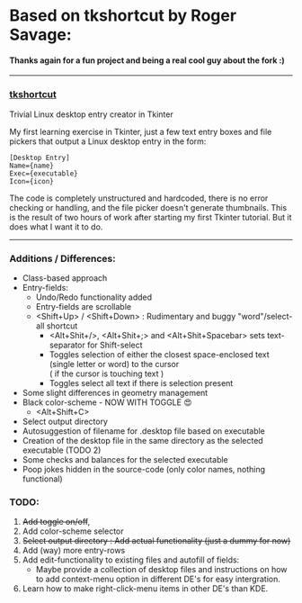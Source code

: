 # Based on tkshortcut by Roger Savage:
#### Thanks again for a fun project and being a real cool guy about the fork :)
---

### [tkshortcut](https://github.com/rogersavage/tkshortcut)
Trivial Linux desktop entry creator in Tkinter

My first learning exercise in Tkinter, just a few text entry boxes and file pickers that output a Linux desktop entry in the form:

```
[Desktop Entry]
Name={name}
Exec={executable}
Icon={icon}
```

The code is completely unstructured and hardcoded, there is no error checking or handling, and the file picker doesn't generate thumbnails. 
This is the result of two hours of work after starting my first Tkinter tutorial. But it does what I want it to do.

---

### Additions / Differences:
- Class-based approach
- Entry-fields:
  - Undo/Redo functionality added
  - Entry-fields are scrollable
  - <Shift+Up> / <Shift+Down> : Rudimentary and buggy "word"/select-all shortcut
    - <Alt+Shit+/>, <Alt+Shit+;> and <Alt+Shit+Spacebar> sets text-separator for Shift-select 
    - Toggles selection of either the closest space-enclosed text (single letter or word) to the cursor<br>( if the cursor is touching text )
    - Toggles select all text if there is selection present
- Some slight differences in geometry management
- Black color-scheme - NOW WITH TOGGLE :heart_eyes:
  - <Alt+Shift+C>
- Select output directory
- Autosuggestion of filename for .desktop file based on executable
- Creation of the desktop file in the same directory as the selected executable (TODO 2)
- Some checks and balances for the selected executable
- Poop jokes hidden in the source-code (only color names, nothing functional)

### TODO:
1. ~~Add toggle on/off~~,
2. Add color-scheme selector
3. ~~Select output directory : Add actual functionality (just a dummy for now)~~
4. Add (way) more entry-rows
5. Add edit-functionality to existing files and autofill of fields: 
   - Maybe provide a collection of desktop files and instructions on how to add context-menu option in different DE's for easy intergration.
6. Learn how to make right-click-menu items in other DE's than KDE.
